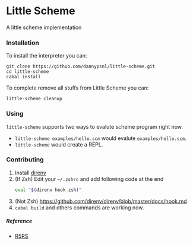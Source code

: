 # Little Scheme

A little scheme implementation

### Installation

To install the interpreter you can:

```
git clone https://github.com/dannypsnl/little-scheme.git
cd little-scheme
cabal install
```

To complete remove all stuffs from Little Scheme you can:

```
little-scheme cleanup
```

### Using

`little-scheme` supports two ways to evalute scheme program right now.

- `little-scheme examples/hello.scm` would evalute `examples/hello.scm`.
- `little-scheme` would create a REPL.

### Contributing

1. Install [direnv](https://github.com/direnv/direnv)
2. (If Zsh) Edit your `~/.zshrc` and add following code at the end
    ```zsh
    eval "$(direnv hook zsh)"
    ```
2. (Not Zsh) https://github.com/direnv/direnv/blob/master/docs/hook.md
3. `cabal build` and others commands are working now.

##### Reference

- [R5RS](https://schemers.org/Documents/Standards/R5RS/)
